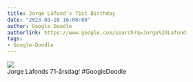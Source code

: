 ```yaml
---
title: Jorge Lafond's 71st Birthday
date: "2023-03-28 16:00:00"
author: Google Doodle
authorlink: https://www.google.com/search?q=Jorge%20Lafond
tags:
- Google-Doodle
---
```

<img src="https://www.google.com/logos/doodles/2023/jorge-lafonds-71st-birthday-6753651837110035.2-l.png" referrerpolicy="no-referrer"><br>Jorge Lafonds 71-årsdag! #GoogleDoodle